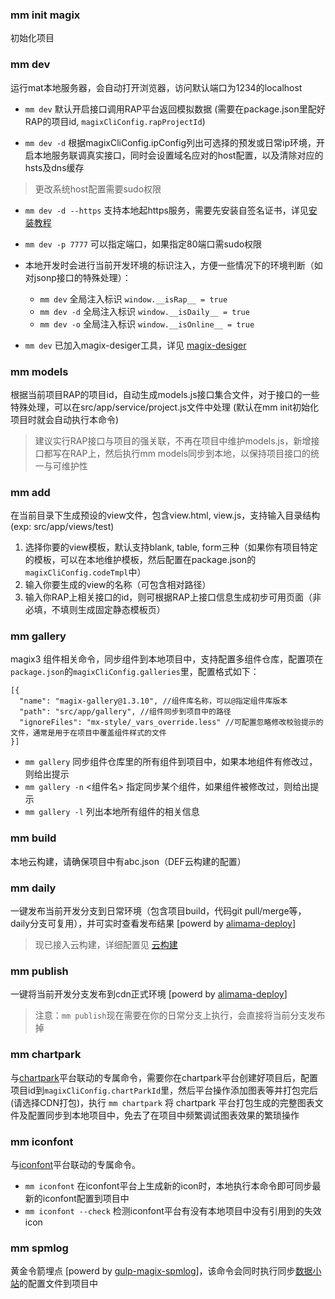 


### mm init magix

初始化项目

### mm dev

运行mat本地服务器，会自动打开浏览器，访问默认端口为1234的localhost

  * `mm dev` 默认开启接口调用RAP平台返回模拟数据 (需要在package.json里配好RAP的项目id, `magixCliConfig.rapProjectId`)
  
  * `mm dev -d` 根据magixCliConfig.ipConfig列出可选择的预发或日常ip环境，开启本地服务联调真实接口，同时会设置域名应对的host配置，以及清除对应的hsts及dns缓存

  > 更改系统host配置需要sudo权限

  * `mm dev -d --https` 支持本地起https服务，需要先安装自签名证书，详见[安装教程](http://gitlab.alibaba-inc.com/mmfs/ssl-cert)

  * `mm dev -p 7777` 可以指定端口，如果指定80端口需sudo权限

  * 本地开发时会进行当前开发环境的标识注入，方便一些情况下的环境判断（如对jsonp接口的特殊处理）：
    - `mm dev` 全局注入标识 `window.__isRap__ = true`
    - `mm dev -d`  全局注入标识 `window.__isDaily__ = true`
    - `mm dev -o` 全局注入标识 `window.__isOnline__ = true`

  * `mm dev` 已加入magix-desiger工具，详见 [magix-desiger](http://gitlab.alibaba-inc.com/thx/magix-desiger)
  


### mm models

根据当前项目RAP的项目id，自动生成models.js接口集合文件，对于接口的一些特殊处理，可以在src/app/service/project.js文件中处理 (默认在mm init初始化项目时就会自动执行本命令)

  > 建议实行RAP接口与项目的强关联，不再在项目中维护models.js，新增接口都写在RAP上，然后执行mm models同步到本地，以保持项目接口的统一与可维护性


### mm add

在当前目录下生成预设的view文件，包含view.html, view.js，支持输入目录结构(exp: src/app/views/test)

  1. 选择你要的view模板，默认支持blank, table, form三种（如果你有项目特定的模板，可以在本地维护模板，然后配置在package.json的`magixCliConfig.codeTmpl`中）
  2. 输入你要生成的view的名称（可包含相对路径）
  3. 输入你RAP上相关接口的id，则可根据RAP上接口信息生成初步可用页面（非必填，不填则生成固定静态模板页）

### mm gallery

magix3 组件相关命令，同步组件到本地项目中，支持配置多组件仓库，配置项在`package.json`的`magixCliConfig.galleries`里，配置格式如下：

    [{
      "name": "magix-gallery@1.3.10", //组件库名称，可以@指定组件库版本
      "path": "src/app/gallery", //组件同步到项目中的路径
      "ignoreFiles": "mx-style/_vars_override.less" //可配置忽略修改校验提示的文件，通常是用于在项目中覆盖组件样式的文件
    }]

  * `mm gallery` 同步组件仓库里的所有组件到项目中，如果本地组件有修改过，则给出提示
  * `mm gallery -n` <组件名> 指定同步某个组件，如果组件被修改过，则给出提示
  * `mm gallery -l` 列出本地所有组件的相关信息

### mm build
本地云构建，请确保项目中有abc.json（DEF云构建的配置）

### mm daily

一键发布当前开发分支到日常环境（包含项目build，代码git pull/merge等，daily分支可复用），并可实时查看发布结果 [powerd by [alimama-deploy](http://gitlab.alibaba-inc.com/thx/alimama-deploy)]

> 现已接入云构建，详细配置见 [云构建](/cloudBuild)


### mm publish

一键将当前开发分支发布到cdn正式环境 [powerd by [alimama-deploy](http://gitlab.alibaba-inc.com/thx/alimama-deploy)]

> 注意：`mm publish`现在需要在你的日常分支上执行，会直接将当前分支发布掉


### mm chartpark

与[chartpark](https://chartpark.alibaba-inc.com)平台联动的专属命令，需要你在chartpark平台创建好项目后，配置项目id到`magixCliConfig.chartParkId`里，然后平台操作添加图表等并打包完后(请选择CDN打包)，执行 `mm chartpark` 将 chartpark 平台打包生成的完整图表文件及配置同步到本地项目中，免去了在项目中频繁调试图表效果的繁琐操作

### mm iconfont

与[iconfont](https://www.iconfont.cn)平台联动的专属命令。
* `mm iconfont` 在iconfont平台上生成新的icon时，本地执行本命令即可同步最新的iconfont配置到项目中
* `mm iconfont --check` 检测iconfont平台有没有本地项目中没有引用到的失效icon
 

### mm spmlog

黄金令箭埋点 [powerd by [gulp-magix-spmlog](https://www.npmjs.com/package/gulp-magix-spmlog)]，该命令会同时执行同步[数据小站](https://data.alimama.net/)的配置文件到项目中

